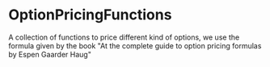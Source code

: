 # OptionPricingFunctions
 A collection of functions to price different kind of options, we use the formula given by the book "At the complete guide to option pricing formulas by Espen Gaarder Haug"
